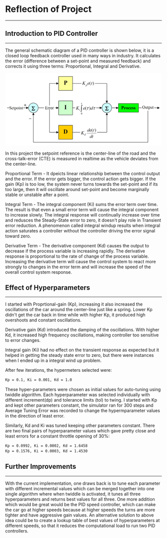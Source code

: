 # Reflection of Project
---
[//]: # (Image References)
[image1]: ./media/PID-feedback-loop-v1.png "PID Controller"

## Introduction to PID Controller
---
The general schematic diagram of a PID controller is shown below, it is a closed loop feedback controller used in many ways in industry.
It calculates the error (difference between a set-point and measured feedback) and corrects it using three terms: Proportional, Integral and Derivative. 

![alt text][image1]

In this project the setpoint reference is the center-line of the road and the cross-talk-error (CTE) is measured in realtime as the vehicle deviates from the center-line. 

Proportional Term - It dpeicts linear relationship between the control output and the error. If the error gets bigger, the control action gets bigger. If the gain (Kp) is too low, the system never turns towards the set-point and if its too large, then it will oscillate around set-point and become marginally stable or unstable after a point.

Integral Term - The integral component (Ki) sums the error term over time. The result is that even a small error term will cause the integral component to increase slowly. The integral response will continually increase over time and redusces the Steady-State error to zero, it doesn't play role in Transient error reduction. A phenomenon called integral windup results when integral action saturates a controller without the controller driving the error signal toward zero.

Derivative Term - The derivative component (Kd) causes the output to decrease if the process variable is increasing rapidly. The derivative response is proportional to the rate of change of the process variable. Increasing the derivative term will cause the control system to react more strongly to changes in the error term and will increase the speed of the overall control system response.

## Effect of Hyperparameters
---
I started with Proprtional-gain (Kp), increasing it also increased the oscillations of the car around the center-line just like a spring. Lower Kp didn't get the car back in time while with higher Kp, it produced high overshoots and constant oscillations.

Derivative gain (Kd) introduced the damping of the oscillations. With higher Kd, it increased high frequency oscillations, making controller too sensitive to error changes. 

Integral gain (Ki) had no effect on the transient response as expected but it helped in getting the 
steady state error to zero, but there were instances when I ended up in a integral wind up problem.

After few iterations, the hypermeters selected were:
```sh
Kp = 0.1, Ki = 0.001, Kd = 1.0
```

These hyper-parameters were chosen as initial values for auto-tuning using twiddle algorithm. Each hyperparameter was selected individually with different increment(dp) and tolerance limits (tol) to twing. I started with Kp and kept other parameters constant, the simulator ran for 300 steps and Average Tuning Error was recorded to change the hypermparameter values in the direction of least error.

Similarly, Kd and Ki was tuned keeping other parameters constant. There are two final pairs of hyperparameter values which gave pretty close and least errors for a constant throttle opening of 30%:
```sh
Kp = 0.0992, Ki = 0.0002, Kd = 1.6458
Kp = 0.1576, Ki = 0.0003, Kd = 1.4530
```

## Further Improvements
---
With the current implementation, one draws back is to tune each parameter with different incremental values which can be merged together into one single algorithm where when twiddle is activated, it tunes all three hyperparameters and returns best values for all three. One more addition which would be great would be the PID speed controller, which can make the car go at higher speeds because at higher speeds the turns are more tighter and have aggressive gain values. An alternative solution to above idea could be to create a lookup table of best values of hyperparameters at different speeds, so that it reduces the computational load to run two PID controllers.
